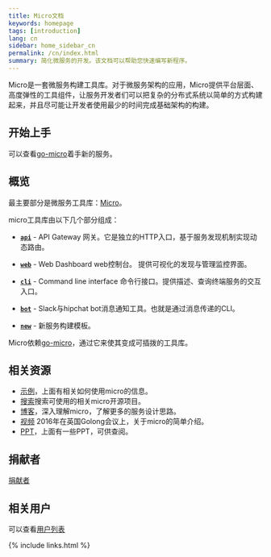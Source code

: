 ```yaml
---
title: Micro文档
keywords: homepage
tags: [introduction]
lang: cn
sidebar: home_sidebar_cn
permalink: /cn/index.html
summary: 简化微服务的开发。该文档可以帮助您快速编写新程序。
---
```


Micro是一套微服务构建工具库。对于微服务架构的应用，Micro提供平台层面、高度弹性的工具组件，让服务开发者们可以把复杂的分布式系统以简单的方式构建起来，并且尽可能让开发者使用最少的时间完成基础架构的构建。

## 开始上手

可以查看[go-micro](https://github.com/micro/go-micro)着手新的服务。

## 概览

最主要部分是微服务工具库：[Micro](https://github.com/micro/micro)。

micro工具库由以下几个部分组成：

- [**`api`**](api_cn.html) - API Gateway 网关。它是独立的HTTP入口，基于服务发现机制实现动态路由。

- [**`web`**](web_cn.html) - Web Dashboard web控制台。 提供可视化的发现与管理监控界面。

- [**`cli`**](cli_cn.html) - Command line interface 命令行接口。提供描述、查询终端服务的交互入口。 

- [**`bot`**](bot_cn.html) - Slack与hipchat bot消息通知工具。也就是通过消息传递的CLI。

- [**`new`**](new_cn.html) - 新服务构建模板。

Micro依赖[go-micro](https://github.com/micro/go-micro)，通过它来使其变成可插拨的工具库。

## 相关资源

- [示例](https://github.com/micro/examples)，上面有相关如何使用micro的信息。
- [搜索](https://micro.mu/explore/)搜索可使用的相关micro开源项目。
- [博客](https://micro.mu/blog/)，深入理解micro，了解更多的服务设计思路。
- [视频](https://www.youtube.com/watch?v=xspaDovwk34) 2016年在英国Golong会议上，关于micro的简单介绍。
- [PPT](https://speakerdeck.com/asim)，上面有一些PPT，可供查阅。

## 捐献者

[捐献者](https://micro.mu/#sponsors)

## 相关用户

可以查看[用户列表](users.html)

{% include links.html %}

